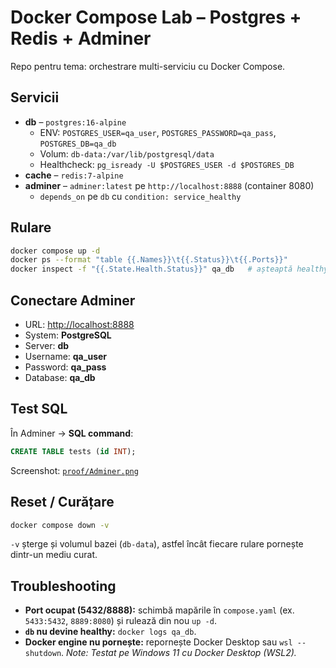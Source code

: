 # Docker Compose Lab – Postgres + Redis + Adminer

Repo pentru tema: orchestrare multi-serviciu cu Docker Compose.

## Servicii
- **db** – `postgres:16-alpine`  
  - ENV: `POSTGRES_USER=qa_user`, `POSTGRES_PASSWORD=qa_pass`, `POSTGRES_DB=qa_db`  
  - Volum: `db-data:/var/lib/postgresql/data`  
  - Healthcheck: `pg_isready -U $POSTGRES_USER -d $POSTGRES_DB`
- **cache** – `redis:7-alpine`
- **adminer** – `adminer:latest` pe `http://localhost:8888` (container 8080)  
  - `depends_on` pe `db` cu `condition: service_healthy`

## Rulare
~~~bash
docker compose up -d
docker ps --format "table {{.Names}}\t{{.Status}}\t{{.Ports}}"
docker inspect -f "{{.State.Health.Status}}" qa_db   # așteaptă healthy
~~~

## Conectare Adminer
- URL: <http://localhost:8888>  
- System: **PostgreSQL**  
- Server: **db**  
- Username: **qa_user**  
- Password: **qa_pass**  
- Database: **qa_db**

## Test SQL
În Adminer → **SQL command**:
~~~sql
CREATE TABLE tests (id INT);
~~~

Screenshot: [`proof/Adminer.png`](proof/Adminer.png)

## Reset / Curățare
~~~bash
docker compose down -v
~~~
`-v` șterge și volumul bazei (`db-data`), astfel încât fiecare rulare pornește dintr-un mediu curat.

## Troubleshooting
- **Port ocupat (5432/8888):** schimbă mapările în `compose.yaml` (ex. `5433:5432`, `8889:8080`) și rulează din nou `up -d`.
- **`db` nu devine healthy:** `docker logs qa_db`.
- **Docker engine nu pornește:** repornește Docker Desktop sau `wsl --shutdown`.
_Note: Testat pe Windows 11 cu Docker Desktop (WSL2)._
